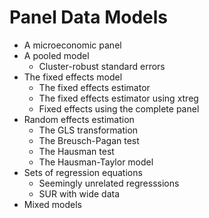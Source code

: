 # Panel Data Models

- A microeconomic panel
- A pooled model
  - Cluster-robust standard errors
- The fixed effects model
  - The fixed effects estimator
  - The fixed effects estimator using xtreg
  - Fixed effects using the complete panel
- Random effects estimation
  - The GLS transformation
  - The Breusch-Pagan test
  - The Hausman test
  - The Hausman-Taylor model
- Sets of regression equations
  - Seemingly unrelated regresssions
  - SUR with wide data
- Mixed models
